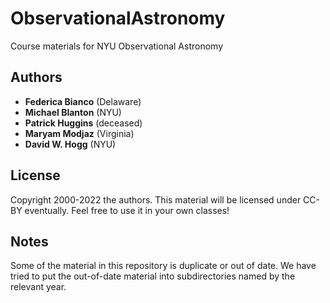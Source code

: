 # ObservationalAstronomy
Course materials for NYU Observational Astronomy

## Authors
- **Federica Bianco** (Delaware)
- **Michael Blanton** (NYU)
- **Patrick Huggins** (deceased)
- **Maryam Modjaz** (Virginia)
- **David W. Hogg** (NYU)

## License
Copyright 2000-2022 the authors.
This material will be licensed under CC-BY eventually.
Feel free to use it in your own classes!

## Notes
Some of the material in this repository is duplicate or out of date.
We have tried to put the out-of-date material into subdirectories named
by the relevant year.
